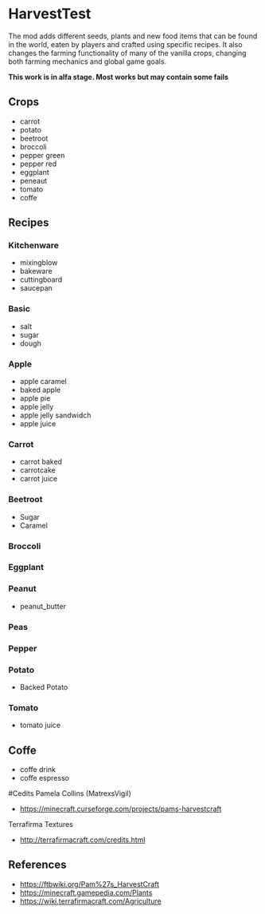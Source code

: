 # HarvestTest

The mod adds different seeds, plants and new food items that can be found in the world, eaten by players and crafted using specific recipes. It also changes the farming functionality of many of the vanilla crops, changing both farming mechanics and global game goals.

**This work is in alfa stage. Most works but may contain some fails**

## Crops

* carrot
* potato
* beetroot
* broccoli
* pepper green
* pepper red
* eggplant
* peneaut
* tomato
* coffe

## Recipes

### Kitchenware

* mixingblow
* bakeware
* cuttingboard
* saucepan

### Basic

* salt
* sugar
* dough

### Apple

* apple caramel
* baked apple
* apple pie
* apple jelly
* apple jelly sandwidch
* apple juice

### Carrot
* carrot baked
* carrotcake
* carrot juice

### Beetroot

* Sugar
* Caramel

### Broccoli

### Eggplant

### Peanut

* peanut_butter

### Peas

### Pepper

### Potato

* Backed Potato

### Tomato

* tomato juice

## Coffe

* coffe drink
* coffe espresso



#Cedits
Pamela Collins (MatrexsVigil)
* <https://minecraft.curseforge.com/projects/pams-harvestcraft>

Terrafirma Textures
* <http://terrafirmacraft.com/credits.html>

## References

* <https://ftbwiki.org/Pam%27s_HarvestCraft>
* <https://minecraft.gamepedia.com/Plants>
* <https://wiki.terrafirmacraft.com/Agriculture>
